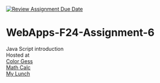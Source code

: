 [![Review Assignment Due Date](https://classroom.github.com/assets/deadline-readme-button-22041afd0340ce965d47ae6ef1cefeee28c7c493a6346c4f15d667ab976d596c.svg)](https://classroom.github.com/a/cCoVexb_)
# WebApps-F24-Assignment-6
Java Script introduction
<br>
Hosted at 
<br>
[Color Gess](https://44-563-webapps-f24.github.io/44563-webapps-f24-assignment6-Subhani6697/guessit.html)
<br>
[Math Calc](https://44-563-webapps-f24.github.io/44563-webapps-f24-assignment6-Subhani6697/math.html)
<br>
[My Lunch](https://44-563-webapps-f24.github.io/44563-webapps-f24-assignment6-Subhani6697/lunch.html)
